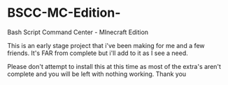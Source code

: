 # BSCC-MC-Edition-
Bash Script Command Center - MInecraft Edition

This is an early stage project that i've been making for me and a few friends. It's FAR from complete but i'll add to it as I see a need.

Please don't attempt to install this at this time as most of the extra's aren't complete and you will be left with nothing working. Thank you
